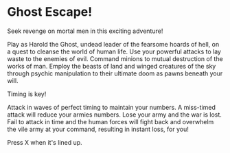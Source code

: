 Ghost Escape!
=============
Seek revenge on mortal men in this exciting adventure!

Play as Harold the Ghost, undead leader of the fearsome hoards of hell, on a quest to cleanse the world of human life. Use your powerful attacks to lay waste to the enemies of evil. Command minions to mutual destruction of the works of man. Employ the beasts of land and winged creatures of the sky through psychic manipulation to their ultimate doom as pawns beneath your will.

Timing is key!

Attack in waves of perfect timing to maintain your numbers. A miss-timed attack will reduce your armies numbers. Lose your army and the war is lost. Fail to attack in time and the human forces will fight back and overwhelm the vile army at your command, resulting in instant loss, for you!

Press X when it's lined up.
